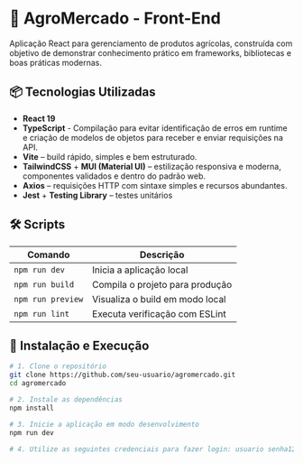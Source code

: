 # 🌾 AgroMercado - Front-End

Aplicação React para gerenciamento de produtos agrícolas, construída com objetivo de demonstrar conhecimento prático em frameworks, bibliotecas e boas práticas modernas.

## 📦 Tecnologias Utilizadas

- **React 19**
- **TypeScript** - Compilação para evitar identificação de erros em runtime e criação de modelos de objetos para receber e enviar requisições na API.
- **Vite** – build rápido, simples e bem estruturado.
- **TailwindCSS** + **MUI (Material UI)** – estilização responsiva e moderna, componentes validados e dentro do padrão web.
- **Axios** – requisições HTTP com sintaxe simples e recursos abundantes.
- **Jest** + **Testing Library** – testes unitários

## 🛠️ Scripts

| Comando           | Descrição                          |
|------------------|------------------------------------|
| `npm run dev`     | Inicia a aplicação local            |
| `npm run build`   | Compila o projeto para produção     |
| `npm run preview` | Visualiza o build em modo local     |
| `npm run lint`    | Executa verificação com ESLint      |

## 🚀 Instalação e Execução

```bash
# 1. Clone o repositório
git clone https://github.com/seu-usuario/agromercado.git
cd agromercado

# 2. Instale as dependências
npm install

# 3. Inicie a aplicação em modo desenvolvimento
npm run dev

# 4. Utilize as seguintes credenciais para fazer login: usuario senha123
